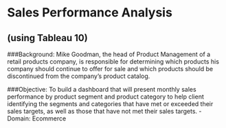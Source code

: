 # Sales Performance Analysis
## (using Tableau 10)

###Background:
Mike Goodman, the head of Product Management of a retail products company, is responsible for determining which products his company should continue to offer for sale and which products should be discontinued from the company’s product catalog. 

###Objective:
To build a dashboard that will present monthly sales performance by product segment and product category to help client identifying the segments and categories that have met or exceeded their sales targets, as well as those that have not met their sales targets. 
-Domain: Ecommerce
